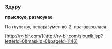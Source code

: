 ### Здуру
**прыслоўе, размоўнае**

Па глупству, непаразуменню. З. прагаварылася.

<a rel="author">[http://rv-blr.com/](http://rv-blr.com/slounik.jsp?letterId=0&maskId=0&pageId=1146)</a>
